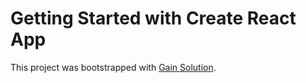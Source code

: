 # Getting Started with Create React App

This project was bootstrapped with [Gain Solution](https://task-gain-solution.vercel.app/).

